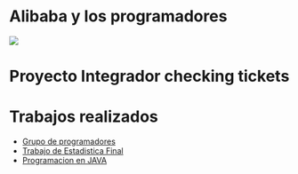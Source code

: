 # Alibaba y los programadores

![](https://i.postimg.cc/CKCJYw7v/alibaba-y-los-programadores.png)

# Proyecto Integrador checking tickets

# Trabajos realizados

 - [Grupo de programadores](https://github.com/Alibaba-y-los-programadores)
 - [Trabajo de Estadistica Final](https://mega.nz/file/Qd5F0bCK#AU9IEDGLmv_SKlpEhf8Px2wIMFamHw2qhXmDFSPbwp8)
 - [Programacion en JAVA](https://github.com/Alibaba-y-los-programadores/Trabajo-Integrador-Final-2022)
